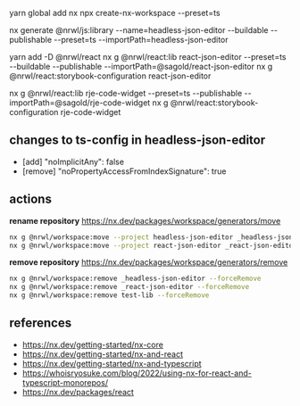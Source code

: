 yarn global add nx
npx create-nx-workspace --preset=ts

nx generate @nrwl/js:library --name=headless-json-editor --buildable --publishable --preset=ts --importPath=headless-json-editor

yarn add -D @nrwl/react
nx g @nrwl/react:lib react-json-editor --preset=ts  --buildable --publishable --importPath=@sagold/react-json-editor
nx g @nrwl/react:storybook-configuration react-json-editor

nx g @nrwl/react:lib rje-code-widget --preset=ts  --publishable --importPath=@sagold/rje-code-widget
nx g @nrwl/react:storybook-configuration rje-code-widget
    

## changes to ts-config in headless-json-editor

- [add] "noImplicitAny": false
- [remove] "noPropertyAccessFromIndexSignature": true


## actions

**rename repository** https://nx.dev/packages/workspace/generators/move

```sh
nx g @nrwl/workspace:move --project headless-json-editor _headless-json-editor
nx g @nrwl/workspace:move --project react-json-editor _react-json-editor
```

**remove repository** https://nx.dev/packages/workspace/generators/remove

```sh
nx g @nrwl/workspace:remove _headless-json-editor --forceRemove
nx g @nrwl/workspace:remove _react-json-editor --forceRemove
nx g @nrwl/workspace:remove test-lib --forceRemove
```


## references

- https://nx.dev/getting-started/nx-core
- https://nx.dev/getting-started/nx-and-react
- https://nx.dev/getting-started/nx-and-typescript
- https://whoisryosuke.com/blog/2022/using-nx-for-react-and-typescript-monorepos/
- https://nx.dev/packages/react
